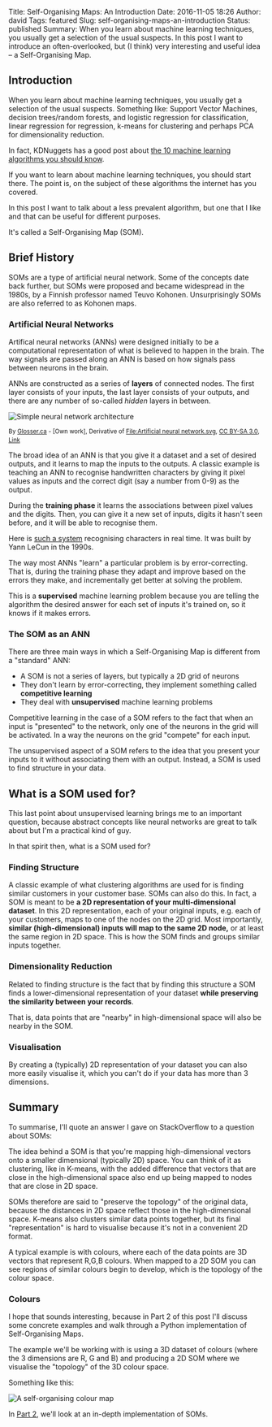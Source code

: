 Title: Self-Organising Maps: An Introduction
Date: 2016-11-05 18:26
Author: david
Tags: featured
Slug: self-organising-maps-an-introduction
Status: published
Summary: When you learn about machine learning techniques, you usually get a selection of the usual suspects. In this post I want to introduce an often-overlooked, but (I think) very interesting and useful idea – a Self-Organising Map.

## Introduction

When you learn about machine learning techniques, you usually get a
selection of the usual suspects. Something like: Support Vector
Machines, decision trees/random forests, and logistic regression for
classification, linear regression for regression, k-means for clustering
and perhaps PCA for dimensionality reduction.

In fact, KDNuggets has a good post about [the 10 machine learning algorithms you should know](http://www.kdnuggets.com/2016/08/10-algorithms-machine-learning-engineers.html).

If you want to learn about machine learning techniques, you should start
there. The point is, on the subject of these algorithms the internet has
you covered.

In this post I want to talk about a less prevalent algorithm, but one
that I like and that can be useful for different purposes.

It's called a Self-Organising Map (SOM).


## Brief History

SOMs are a type of artificial neural network. Some of the concepts date
back further, but SOMs were proposed and became widespread in the 1980s,
by a Finnish professor named Teuvo Kohonen. Unsurprisingly SOMs are also
referred to as Kohonen maps.

### Artificial Neural Networks

Artifical neural networks (ANNs) were designed initially to be a
computational representation of what is believed to happen in the brain.
The way signals are passed along an ANN is based on how signals pass
between neurons in the brain.

ANNs are constructed as a series of **layers** of connected nodes. The
first layer consists of your inputs, the last layer consists of your
outputs, and there are any number of so-called *hidden* layers in
between.

![Simple neural network architecture]({static}/images/self-organising-maps-an-introduction/296px-Colored_neural_network.png)

<small>By [Glosser.ca](//commons.wikimedia.org/wiki/User_talk:Glosser.ca "User talk:Glosser.ca") - [Own work], Derivative of [File:Artificial neural network.svg](//commons.wikimedia.org/wiki/File:Artificial_neural_network.svg "File:Artificial neural network.svg"), [CC BY-SA 3.0](http://creativecommons.org/licenses/by-sa/3.0 "Creative Commons Attribution-Share Alike 3.0"), [Link](https://commons.wikimedia.org/w/index.php?curid=24913461)</small>
 

The broad idea of an ANN is that you give it a dataset and a set of
desired outputs, and it learns to map the inputs to the outputs. A
classic example is teaching an ANN to recognise handwritten characters
by giving it pixel values as inputs and the correct digit (say a number
from 0-9) as the output.

During the **training phase** it learns the associations between pixel
values and the digits. Then, you can give it a new set of inputs, digits
it hasn't seen before, and it will be able to recognise them.

Here is [such a system](http://yann.lecun.com/exdb/lenet/) recognising
characters in real time. It was built by Yann LeCun in the 1990s.

The way most ANNs "learn" a particular problem is by error-correcting.
That is, during the training phase they adapt and improve based on the
errors they make, and incrementally get better at solving the problem.

This is a **supervised** machine learning problem because you are
telling the algorithm the desired answer for each set of inputs it's
trained on, so it knows if it makes errors.

### The SOM as an ANN

There are three main ways in which a Self-Organising Map is different
from a "standard" ANN:

-   A SOM is not a series of layers, but typically a 2D grid of neurons
-   They don't learn by error-correcting, they implement something
    called **competitive learning**
-   They deal with **unsupervised** machine learning problems


Competitive learning in the case of a SOM refers to the fact that when
an input is "presented" to the network, only one of the neurons in the
grid will be activated. In a way the neurons on the grid "compete" for
each input.

The unsupervised aspect of a SOM refers to the idea that you present
your inputs to it without associating them with an output. Instead, a
SOM is used to find structure in your data.
 

## What is a SOM used for? 

This last point about unsupervised learning brings me to an important
question, because abstract concepts like neural networks are great to
talk about but I'm a practical kind of guy.

In that spirit then, what is a SOM used for?

### Finding Structure

A classic example of what clustering algorithms are used for is finding
similar customers in your customer base. SOMs can also do this. In fact,
a SOM is meant to be **a 2D representation of your multi-dimensional
dataset**. In this 2D representation, each of your original inputs, e.g.
each of your customers, maps to one of the nodes on the 2D grid. Most
importantly, **similar (high-dimensional) inputs will map to the same 2D
node,** or at least the same region in 2D space. This is how the SOM
finds and groups similar inputs together.

### Dimensionality Reduction

Related to finding structure is the fact that by finding this structure
a SOM finds a lower-dimensional representation of your dataset **while
preserving the similarity between your records**.

That is, data points that are "nearby" in high-dimensional space will
also be nearby in the SOM.

### Visualisation

By creating a (typically) 2D representation of your dataset you can also
more easily visualise it, which you can't do if your data has more than
3 dimensions.


## Summary

To summarise, I'll quote an answer I gave on StackOverflow to a question
about SOMs:

The idea behind a SOM is that you're mapping high-dimensional vectors
onto a smaller dimensional (typically 2D) space. You can think of it
as clustering, like in K-means, with the added difference that vectors
that are close in the high-dimensional space also end up being mapped
to nodes that are close in 2D space.

SOMs therefore are said to "preserve the topology" of the original
data, because the distances in 2D space reflect those in the
high-dimensional space. K-means also clusters similar data points
together, but its final "representation" is hard to visualise because
it's not in a convenient 2D format.

A typical example is with colours, where each of the data points are
3D vectors that represent R,G,B colours. When mapped to a 2D SOM you
can see regions of similar colours begin to develop, which is the
topology of the colour space.

### Colours

I hope that sounds interesting, because in Part 2 of this post I'll
discuss some concrete examples and walk through a Python implementation
of Self-Organising Maps.

The example we'll be working with is using a 3D dataset of colours
(where the 3 dimensions are R, G and B) and producing a 2D SOM where we
visualise the "topology" of the 3D colour space.

Something like this:

<img alt="A self-organising colour map" title="A self-organising colour map" src="{static}/images/self-organising-maps-an-introduction/som.png" style="background-color: white" />

In [Part 2](/self-organising-maps-in-depth), we'll look at an in-depth implementation of SOMs.
